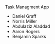 Task Managment App
* Daniel Graff
* Norris Miller
* Abdulaziz Aladdad
* Aaron Rogers
* Benjamin Sparks
